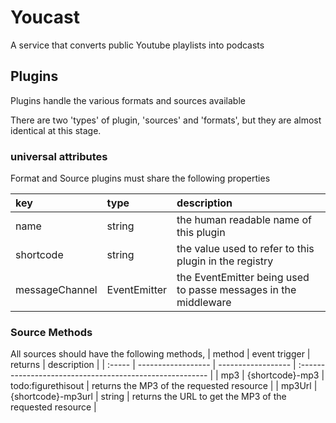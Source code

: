 # Youcast

A service that converts public Youtube playlists into podcasts

## Plugins

Plugins handle the various formats and sources available

There are two 'types' of plugin, 'sources' and 'formats', but they are almost identical at this stage.

### universal attributes

Format and Source plugins must share the following properties

| key            | type         | description                                                     |
| :------------- | :------------ | :-------------------------------------------------------------- |
| name           | string       | the human readable name of this plugin                          |
| shortcode      | string       | the value used to refer to this plugin in the registry          |
| messageChannel | EventEmitter | the EventEmitter being used to passe messages in the middleware |


### Source Methods
All sources should have the following methods, 
| method | event trigger      | returns            | description                                              |
| :----- | ------------------ | ------------------ | :------------------------------------------------------- |
| mp3    | {shortcode}-mp3    | todo:figurethisout | returns the MP3 of the requested resource                |
| mp3Url | {shortcode}-mp3url | string             | returns the URL to get the MP3 of the requested resource |